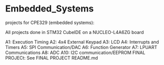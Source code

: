 # Embedded_Systems
projects for CPE329 (embedded systems):

All projects done in STM32 CubeIDE on a NUCLEO-L4A6ZG board

A1: Execution Timing 
A2: 4x4 External Keypad
A3: LCD
A4: Interrupts and Timers
A5: SPI Communication/DAC
A6: Function Generator
A7: LPUART Communications
A8: ADC
A10: I2C communication/EEPROM
FINAL PROJECt: See FINAL PROJECT README.md

